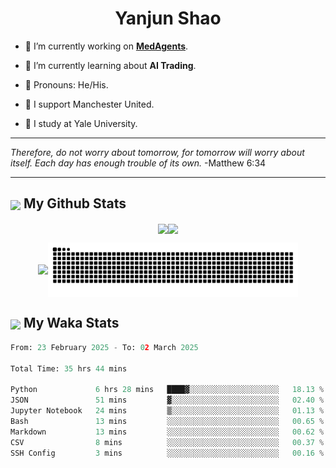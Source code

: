 

<h1 align="center">Yanjun Shao</h1>

- 🐒 I’m currently working on **[MedAgents](https://github.com/gersteinlab/MedAgents)**.

- 🦧 I’m currently learning about **AI Trading**.

- 🦍 Pronouns: He/His.

- 👹 I support Manchester United.

- 🐶 I study at Yale University.

---

<i> Therefore, do not worry about tomorrow, for tomorrow will worry about itself. Each day has enough trouble of its own. </i> -Matthew 6:34

---

<h2><img src="https://emojis.slackmojis.com/emojis/images/1579216111/7550/pikachu_wave.gif?1579216111" align="center" width="28" /> My Github Stats</h2>

<p align="center"><img align="center" src = "https://github-readme-stats.vercel.app/api?username=super-dainiu&show_icons=true&count_private=true&theme=tokyonight&hide=issues&line_height=30" width="400px"><img align="center" src = "https://github-readme-streak-stats.herokuapp.com/?user=super-dainiu&theme=tokyonight" width="400px"></p>

<p align="center"><img align="center" width="400px" src="https://github-readme-stats.vercel.app/api/top-langs/?username=super-dainiu&layout=compact&theme=tokyonight&hide=html,tex,jupyter%20notebook"><img align="center" width="400px" src="https://github.com/super-dainiu/super-dainiu/blob/output/github-contribution-grid-snake.svg"></p>

<h2><img src="https://emojis.slackmojis.com/emojis/images/1579216111/7550/pikachu_wave.gif?1579216111" align="center" width="28" /> My Waka Stats</h2>

<!--START_SECTION:waka-->

```python
From: 23 February 2025 - To: 02 March 2025

Total Time: 35 hrs 44 mins

Python             6 hrs 28 mins   ████▓░░░░░░░░░░░░░░░░░░░░   18.13 %
JSON               51 mins         ▓░░░░░░░░░░░░░░░░░░░░░░░░   02.40 %
Jupyter Notebook   24 mins         ▒░░░░░░░░░░░░░░░░░░░░░░░░   01.13 %
Bash               13 mins         ░░░░░░░░░░░░░░░░░░░░░░░░░   00.65 %
Markdown           13 mins         ░░░░░░░░░░░░░░░░░░░░░░░░░   00.62 %
CSV                8 mins          ░░░░░░░░░░░░░░░░░░░░░░░░░   00.37 %
SSH Config         3 mins          ░░░░░░░░░░░░░░░░░░░░░░░░░   00.16 %
```

<!--END_SECTION:waka-->
